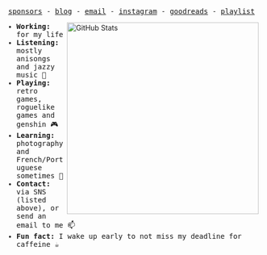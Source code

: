 <p align="center">
  <samp>
    <a href="https://github.com/sponsors/yunyit">sponsors</a> -
    <a href="https://yunyitang.me">blog</a> -
    <a href="mailto:yunyi.tang.820@gmail.com">email</a> -
    <a href="https://www.instagram.com/yunyi_cam/">instagram</a> -
    <a href="https://www.goodreads.com/user/show/161105203-yunyi-tang">goodreads</a> -
    <a href="https://music.163.com/#/user/home?id=35631431">playlist</a>
  </samp>
</p>

<img src="https://github-readme-stats.vercel.app/api?username=yunyit&count_private=true&show_icons=true&bg_color=ffffff00&text_color=666666&&hide_border=true" width="380" alt="GitHub Stats" align="right" />

<samp>
  <ul>
    <li><strong>Working: </strong>for my life</li>
    <li><strong>Listening: </strong>mostly anisongs and jazzy music 🎵</li>
    <li><strong>Playing: </strong>retro games, roguelike games and genshin 🎮</li>
    <li><strong>Learning: </strong>photography and French/Portuguese sometimes 📖</li>
    <li><strong>Contact: </strong>via SNS (listed above), or send an email to me 📫</li>
    <li><strong>Fun fact: </strong>I wake up early to not miss my deadline for caffeine ☕️</li>
  </ul>
</samp>
